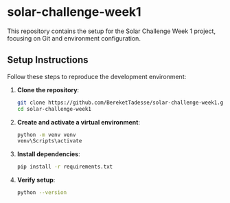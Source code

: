 # solar-challenge-week1

This repository contains the setup for the Solar Challenge Week 1 project, focusing on Git and environment configuration.

## Setup Instructions

Follow these steps to reproduce the development environment:

1. **Clone the repository**:
   ```bash
   git clone https://github.com/BereketTadesse/solar-challenge-week1.git
   cd solar-challenge-week1
   ```

2. **Create and activate a virtual environment**:
   ```bash
   python -m venv venv
   venv\Scripts\activate 
   ```

3. **Install dependencies**:
   ```bash
   pip install -r requirements.txt
   ```

4. **Verify setup**:
   ```bash
   python --version
   ```

